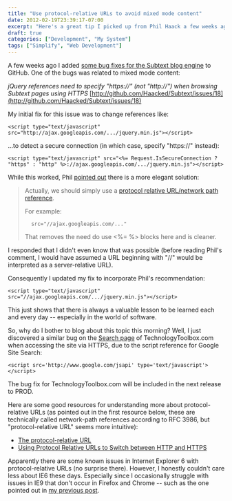 ```yaml
---
title: "Use protocol-relative URLs to avoid mixed mode content"
date: 2012-02-19T23:39:17-07:00
excerpt: "Here's a great tip I picked up from Phil Haack a few weeks ago for avoiding those pesky warnings like \"Only secure content is displayed.\""
draft: true
categories: ["Development", "My System"]
tags: ["Simplify", "Web Development"]
---
```


A few weeks ago I added
[some bug fixes for the Subtext blog engine](/blog/jjameson/2012/01/31/building-technologytoolbox-com-part-19) to GitHub. One of the bugs was
related to mixed mode content:

<cite>jQuery references need to specify "https://" (not "http://") when
browsing Subtext pages using HTTPS</cite>
[http://github.com/Haacked/Subtext/issues/18](http://github.com/Haacked/Subtext/issues/18)

My initial fix for this issue was to change references like:

```
<script type="text/javascript" src="http://ajax.googleapis.com/.../jquery.min.js"></script>
```

...to detect a secure connection (in which case, specify "https://" instead):

```
<script type="text/javascript" src="<%= Request.IsSecureConnection ? "https" : "http" %>://ajax.googleapis.com/.../jquery.min.js"></script>
```

While this worked, Phil
[pointed out](http://github.com/Haacked/Subtext/pull/7) there is
a more elegant solution:

> Actually, we should simply use a
> [protocol
> relative URL/network path reference](http://paulirish.com/2010/the-protocol-relative-url/).
>
> For example:
>
>       src="//ajax.googleapis.com/..."
>
> That removes the need do use &lt;%= %&gt; blocks here and is cleaner.

I responded that I didn't even know that was possible (before reading Phil's
comment, I would have assumed a URL beginning with "//" would be interpreted
as a server-relative URL).

Consequently I updated my fix to incorporate Phil's recommendation:

```
<script type="text/javascript" src="//ajax.googleapis.com/.../jquery.min.js"></script>
```

This just shows that there is always a valuable lesson to be learned each
and every day -- especially in the world of software.

So, why do I bother to blog about this topic this morning? Well, I just discovered
a similar bug on the [Search page](/Search.aspx) of TechnologyToolbox.com
when accessing the site via HTTPS, due to the script reference for Google Site
Search:

```
<script src='http://www.google.com/jsapi' type='text/javascript'></script>
```

The bug fix for TechnologyToolbox.com will be included in the next release
to PROD.

Here are some good resources for understanding more about protocol-relative
URLs (as pointed out in the first resource below, these are technically called
network-path references according to RFC 3986, but "protocol-relative URL" seems
more intuitive):

- [The protocol-relative
  URL](http://paulirish.com/2010/the-protocol-relative-url/)
- [Using Protocol Relative URLs to Switch between HTTP and HTTPS](http://blog.httpwatch.com/2010/02/10/using-protocol-relative-urls-to-switch-between-http-and-https/)

Apparently there are some known issues in Internet Explorer 6 with protocol-relative
URLs (no surprise there). However, I honestly couldn't care less about IE6 these
days. Especially since I occasionally struggle with issues in IE9 that don't
occur in Firefox and Chrome -- such as the one pointed out in
[my previous
post](/blog/jjameson/2012/02/19/html-to-pdf-converters).

